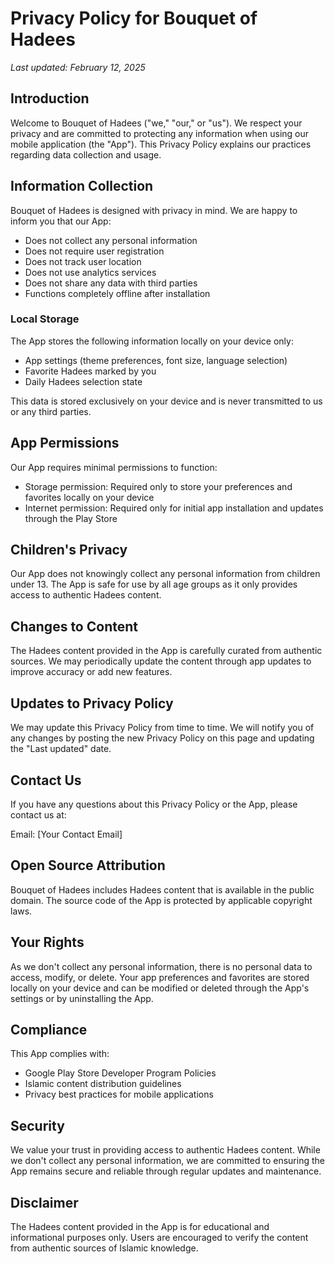 # Privacy Policy for Bouquet of Hadees

*Last updated: February 12, 2025*

## Introduction

Welcome to Bouquet of Hadees ("we," "our," or "us"). We respect your privacy and are committed to protecting any information when using our mobile application (the "App"). This Privacy Policy explains our practices regarding data collection and usage.

## Information Collection

Bouquet of Hadees is designed with privacy in mind. We are happy to inform you that our App:

- Does not collect any personal information
- Does not require user registration
- Does not track user location
- Does not use analytics services
- Does not share any data with third parties
- Functions completely offline after installation

### Local Storage

The App stores the following information locally on your device only:

- App settings (theme preferences, font size, language selection)
- Favorite Hadees marked by you
- Daily Hadees selection state

This data is stored exclusively on your device and is never transmitted to us or any third parties.

## App Permissions

Our App requires minimal permissions to function:

- Storage permission: Required only to store your preferences and favorites locally on your device
- Internet permission: Required only for initial app installation and updates through the Play Store

## Children's Privacy

Our App does not knowingly collect any personal information from children under 13. The App is safe for use by all age groups as it only provides access to authentic Hadees content.

## Changes to Content

The Hadees content provided in the App is carefully curated from authentic sources. We may periodically update the content through app updates to improve accuracy or add new features.

## Updates to Privacy Policy

We may update this Privacy Policy from time to time. We will notify you of any changes by posting the new Privacy Policy on this page and updating the "Last updated" date.

## Contact Us

If you have any questions about this Privacy Policy or the App, please contact us at:

Email: [Your Contact Email]

## Open Source Attribution

Bouquet of Hadees includes Hadees content that is available in the public domain. The source code of the App is protected by applicable copyright laws.

## Your Rights

As we don't collect any personal information, there is no personal data to access, modify, or delete. Your app preferences and favorites are stored locally on your device and can be modified or deleted through the App's settings or by uninstalling the App.

## Compliance

This App complies with:

- Google Play Store Developer Program Policies
- Islamic content distribution guidelines
- Privacy best practices for mobile applications

## Security

We value your trust in providing access to authentic Hadees content. While we don't collect any personal information, we are committed to ensuring the App remains secure and reliable through regular updates and maintenance.

## Disclaimer

The Hadees content provided in the App is for educational and informational purposes only. Users are encouraged to verify the content from authentic sources of Islamic knowledge.
